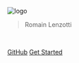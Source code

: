 <!-- _coverpage.md -->

![logo](https://nodejs.org/static/images/logo.svg)

> Romain Lenzotti

<br />

[GitHub](https://github.com/NodeAndTyped/techday-node/)
[Get Started](#présentation)